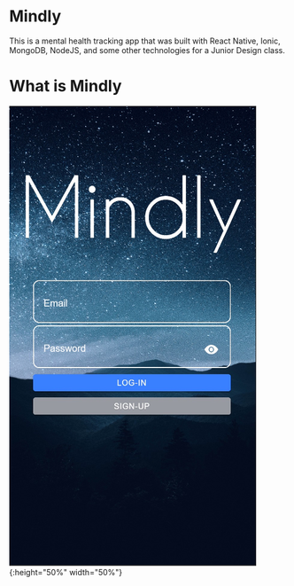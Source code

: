 # Mindly
This is a mental health tracking app that was built with React Native, Ionic, MongoDB, NodeJS, and some other technologies for a Junior Design class.

# What is Mindly
![Mindly](/mindly-images/mindly-signin.png){:height="50%" width="50%"}
